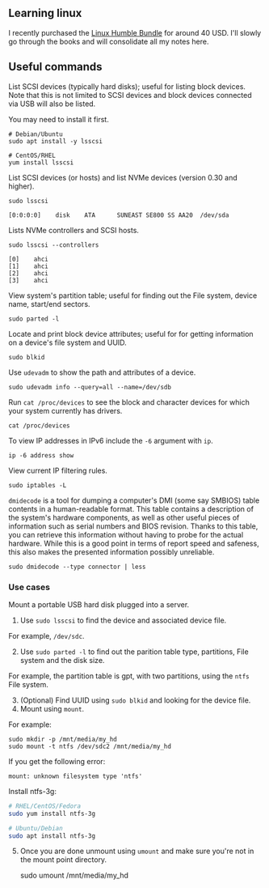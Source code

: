 ## Learning linux

I recently purchased the [Linux Humble
Bundle](https://www.humblebundle.com/books/linux-no-starch-press-books) for
around 40 USD. I'll slowly go through the books and will consolidate all my
notes here.

## Useful commands

List SCSI devices (typically hard disks); useful for listing block devices.
Note that this is not limited to SCSI devices and block devices connected via
USB will also be listed.

You may need to install it first.

```console
# Debian/Ubuntu
sudo apt install -y lsscsi

# CentOS/RHEL
yum install lsscsi
```

List SCSI devices (or hosts) and list NVMe devices (version 0.30 and higher).

```console
sudo lsscsi
```
```
[0:0:0:0]    disk    ATA      SUNEAST SE800 SS AA20  /dev/sda
```

Lists NVMe controllers and SCSI hosts.

```console
sudo lsscsi --controllers
```
```
[0]    ahci
[1]    ahci
[2]    ahci
[3]    ahci
```

View system's partition table; useful for finding out the File system, device
name, start/end sectors.

    sudo parted -l

Locate and print block device attributes; useful for for getting information on
a device's file system and UUID.

    sudo blkid

Use `udevadm` to show the path and attributes of a device.

    sudo udevadm info --query=all --name=/dev/sdb

Run `cat /proc/devices` to see the block and character devices for which your
system currently has drivers.

    cat /proc/devices

To view IP addresses in IPv6 include the `-6` argument with `ip`.

    ip -6 address show

View current IP filtering rules.

    sudo iptables -L

`dmidecode` is a tool for dumping a computer's DMI (some say SMBIOS) table
contents in a human-readable format. This table contains a description of the
system's hardware components, as well as other useful pieces of information
such as serial numbers and BIOS revision. Thanks to this table, you can
retrieve this information without having to probe for the actual hardware.
While this is a good point in terms of report speed and safeness, this also
makes the presented information possibly unreliable.

    sudo dmidecode --type connector | less

### Use cases

Mount a portable USB hard disk plugged into a server.

1. Use `sudo lsscsi` to find the device and associated device file.

For example, `/dev/sdc`.

2. Use `sudo parted -l` to find out the parition table type, partitions, File
system and the disk size.

For example, the partition table is gpt, with two partitions, using the `ntfs`
File system.

3. (Optional) Find UUID using `sudo blkid` and looking for the device file.
4. Mount using `mount`.

For example:

    sudo mkdir -p /mnt/media/my_hd
    sudo mount -t ntfs /dev/sdc2 /mnt/media/my_hd

If you get the following error:

    mount: unknown filesystem type 'ntfs'

Install ntfs-3g:

```bash
# RHEL/CentOS/Fedora
sudo yum install ntfs-3g

# Ubuntu/Debian
sudo apt install ntfs-3g
```

5. Once you are done unmount using `umount` and make sure you're not in the
mount point directory.

    sudo umount /mnt/media/my_hd
